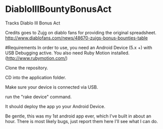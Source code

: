 # DiabloIIIBountyBonusAct
Tracks Diablo III Bonus Act

Credits goes to Zujg on diablo fans for providing the original spreadsheet.
http://www.diablofans.com/news/48670-zujgs-bonus-bounties-table

#Requirements
In order to use, you need an Android Device (5.x +) with USB Debugging active.
You also need Ruby Motion installed. (http://www.rubymotion.com/)

Clone the repository.

CD into the application folder.

Make sure your device is connected via USB.

run the "rake device" command.

It should deploy the app yo your Android Device.


Be gentle, this was my 1st android app ever, which I've built in about an hour. 
There is most likely bugs, just report them here I'll see what I can do.
